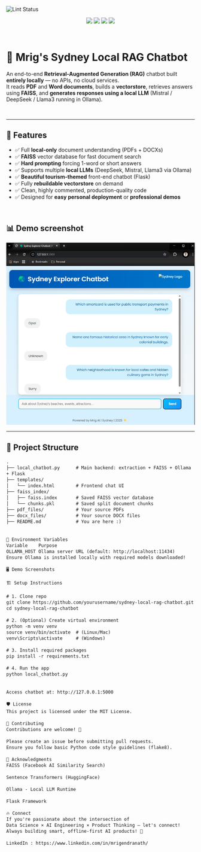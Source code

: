 ![Lint Status](https://github.com/mnds18/sydney-local-rag-chatbot/actions/workflows/python-lint.yml/badge.svg)


<p align="center">
  <img src="https://img.shields.io/badge/Powered%20By-LangChain-blue" />
  <img src="https://img.shields.io/badge/Vectorstore-FAISS-green" />
  <img src="https://img.shields.io/badge/Language-Python-yellow" />
  <img src="https://img.shields.io/badge/Model-Ollama%20(Local%20LLM)-orange" />
</p>

<br />

# 🐨 Mrig's Sydney Local RAG Chatbot

An end-to-end **Retrieval-Augmented Generation (RAG)** chatbot built **entirely locally** — no APIs, no cloud services.  
It reads **PDF** and **Word documents**, builds a **vectorstore**, retrieves answers using **FAISS**, and **generates responses using a local LLM** (Mistral / DeepSeek / Llama3 running in Ollama).

<br />

---

## 🚀 Features

- ✅ Full **local-only** document understanding (PDFs + DOCXs)
- ✅ **FAISS** vector database for fast document search
- ✅ **Hard prompting** forcing 1-word or short answers
- ✅ Supports multiple **local LLMs** (DeepSeek, Mistral, Llama3 via Ollama)
- ✅ **Beautiful tourism-themed** front-end chatbot (Flask)
- ✅ Fully **rebuildable vectorstore** on demand
- ✅ Clean, highly commented, production-quality code
- ✅ Designed for **easy personal deployment** or **professional demos**

<br />


## 📊 Demo screenshot
![Demo](demo/local_chatbot.jpg)

---

## 📂 Project Structure

```plaintext
.
├── local_chatbot.py      # Main backend: extraction + FAISS + Ollama + Flask
├── templates/
│   └── index.html        # Frontend chat UI
├── faiss_index/
│   ├── faiss.index       # Saved FAISS vector database
│   └── chunks.pkl        # Saved split document chunks
├── pdf_files/            # Your source PDFs
├── docx_files/           # Your source DOCX files
├── README.md             # You are here :)


🔑 Environment Variables
Variable	Purpose
OLLAMA_HOST	Ollama server URL (default: http://localhost:11434)
Ensure Ollama is installed locally with required models downloaded!

🖥️ Demo Screenshots

🏗️ Setup Instructions

# 1. Clone repo
git clone https://github.com/yourusername/sydney-local-rag-chatbot.git
cd sydney-local-rag-chatbot

# 2. (Optional) Create virtual environment
python -m venv venv
source venv/bin/activate  # (Linux/Mac)
venv\Scripts\activate     # (Windows)

# 3. Install required packages
pip install -r requirements.txt

# 4. Run the app
python local_chatbot.py


Access chatbot at: http://127.0.0.1:5000

🛡️ License
This project is licensed under the MIT License.

🤝 Contributing
Contributions are welcome! 🚀

Please create an issue before submitting pull requests.
Ensure you follow basic Python code style guidelines (flake8).

📢 Acknowledgments
FAISS (Facebook AI Similarity Search)

Sentence Transformers (HuggingFace)

Ollama - Local LLM Runtime

Flask Framework

🔥 Connect
If you're passionate about the intersection of
Data Science × AI Engineering × Product Thinking — let's connect!
Always building smart, offline-first AI products! 🚀

LinkedIn : https://www.linkedin.com/in/mrigendranath/

